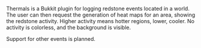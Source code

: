 Thermals is a Bukkit plugin for logging redstone events located in a world. The user can then request the generation of heat maps for an area, showing the redstone activity. Higher activity means hotter regions, lower, cooler. No activity is colorless, and the background is visible.

Support for other events is planned.
